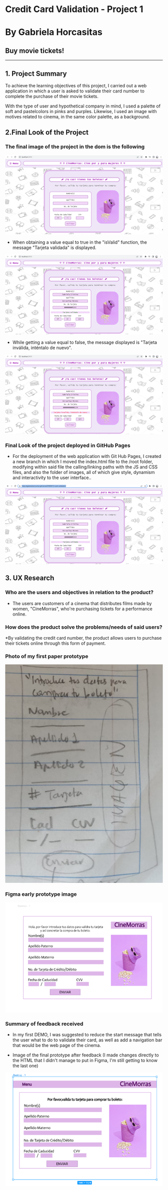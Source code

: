 # Credit Card Validation - Project 1 
# By Gabriela Horcasitas
## Buy movie tickets!

***

## 1. Project Summary

To achieve the learning objectives of this project, I carried out
a web application in which a user is asked to validate their card number to
complete the purchase of their movie tickets.

With the type of user and hypothetical company in mind, I used a palette of soft and pastelcolors in pinks and purples. 
Likewise, I used an image with motives
related to cinema, in the same color palette, as a background.

## 2.Final Look of the Project

### The final image of the project in the dom is the following

 ![](<./final.jpg>)

* When obtaining a value equal to true in the "isValid" function,
  the message "Tarjeta validada" is displayed.


 ![](<./valid.jpg>) 

* While getting a value equal to false, the message displayed is
  "Tarjeta inválida, inténtalo de nuevo".

 ![](<./invalid.jpg>) 

### Final Look of the project deployed in GitHub Pages

* For the deployment of the web application with Git Hub Pages, I created a new branch in which 
  I moved the index.html file to the /root folder, modifying within said file the calling/linking 
  paths with the JS and CSS files, and also the folder of images, all of which give style, dynamism
  and interactivity to the user interface..

 ![](<./gh_pages.jpg>)
 
## 3. UX Research

### Who are the users and objectives in relation to the product? 

* The users are customers of a cinema that distributes films made by women, 
  "CineMorras", who're purchasing tickets for a performance online. 

### How does the product solve the problems/needs of said users?
*By validating the credit card number, the product allows users to purchase their tickets online through this form of payment.

### Photo of my first paper prototype
 ![](<./prototipoPapel.jpg>)

### Figma early prototype image
 ![](<./prototipo.jpg>)

### Summary of feedback received

* In my first DEMO, I was suggested to reduce the start message that tells the user 
  what to do to validate their card, as well as add a navigation bar that would be 
  the web page of the cinema.


* Image of the final prototype after feedback (I made changes directly to the HTML that 
  I didn't manage to put in Figma, I'm still getting to know the last one)
  
 ![](<./prototipoFeedback.jpg>)
